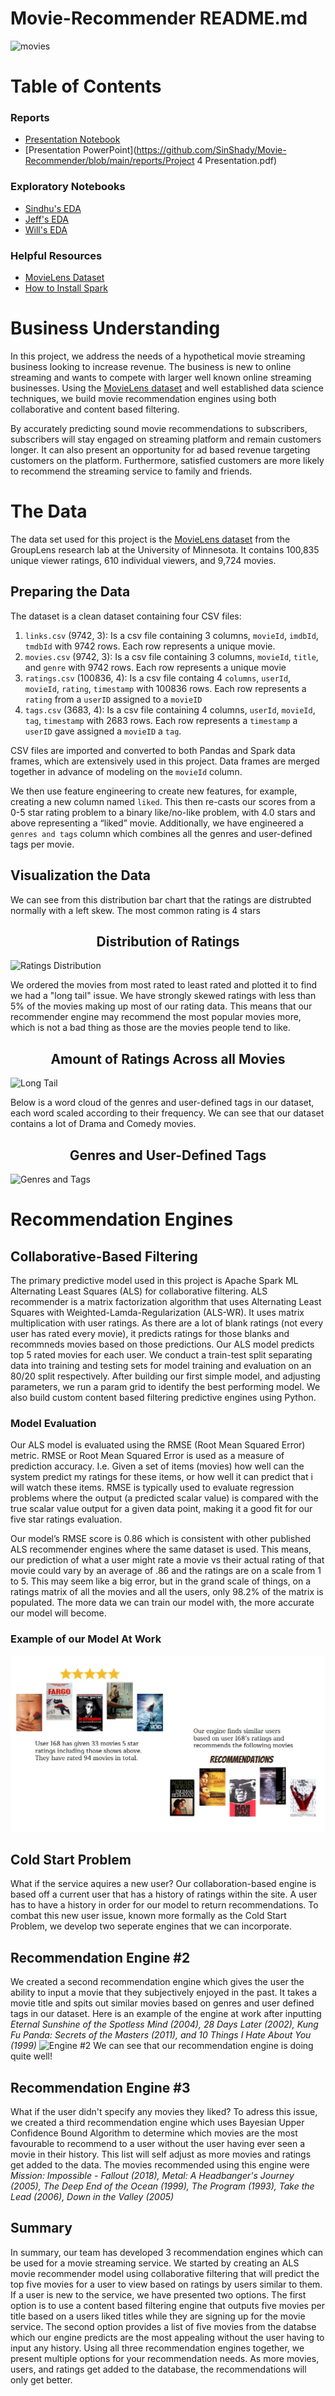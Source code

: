 # Movie-Recommender README.md
![movies](https://i.pinimg.com/originals/55/3a/da/553ada2b9135a3ccdfaaaf31346403dd.png)

# Table of Contents

### Reports
- [Presentation Notebook](https://github.com/SinShady/Movie-Recommender/blob/main/notebooks/final/report.ipynb)
- [Presentation PowerPoint](https://github.com/SinShady/Movie-Recommender/blob/main/reports/Project 4 Presentation.pdf)

### Exploratory Notebooks
- [Sindhu's EDA](https://github.com/SinShady/Movie-Recommender/tree/main/notebooks/exploratory/Sindhu-eda.ipynb)
- [Jeff's EDA](https://github.com/SinShady/Movie-Recommender/blob/main/notebooks/exploratory/Jeff_EDA_small.ipynb)
- [Will's EDA](https://github.com/SinShady/Movie-Recommender/blob/main/notebooks/exploratory/Will_indexs/wills_eda_small.ipynb)

### Helpful Resources
 - [MovieLens Dataset](https://grouplens.org/datasets/movielens/latest/)
 - [How to Install Spark](https://www.datacamp.com/community/tutorials/installation-of-pyspark)

# Business Understanding
In this project, we address the needs of a hypothetical movie streaming business looking to increase revenue. The business is new to online streaming and wants to compete with larger well known online streaming businesses.  Using the <a href="https://grouplens.org/datasets/movielens/latest/">MovieLens dataset</a> and well established data science techniques, we build movie recommendation engines using both collaborative and content based filtering. 

By accurately predicting sound movie recommendations to subscribers, subscribers will stay engaged on streaming platform and remain customers longer. It can also present an opportunity for ad based revenue targeting customers on the platform. Furthermore, satisfied customers are more likely to recommend the streaming service to family and friends. 

# The Data
The data set used for this project is the <a href="https://grouplens.org/datasets/movielens/latest/">MovieLens dataset</a> from the GroupLens research lab at the University of Minnesota. It contains 100,835 unique viewer ratings, 610 individual viewers, and 9,724 movies.

## Preparing the Data
The dataset is a clean dataset containing four CSV files:
1. `links.csv` (9742, 3):
Is a csv file containing 3 columns, `movieId`, `imdbId`, `tmdbId` with 9742 rows. Each row represents a unique movie.
2. `movies.csv` (9742, 3):
Is a csv file containing 3 columns, `movieId`, `title`, and `genre` with 9742 rows. Each row represents a unique movie
3. `ratings.csv` (100836, 4):
Is a csv file containg 4 `columns`, `userId`,	`movieId`, `rating`, `timestamp` with 100836 rows. Each row represents a `rating` from a `userID` assigned to a `movieID`
4. `tags.csv` (3683, 4):
Is a csv file containing 4 columns, `userId`,	`movieId`,	`tag`,	`timestamp` with 2683 rows. Each row represents a `timestamp` a `userID` gave assigned a `movieID` a `tag`.

CSV files are imported and converted to both Pandas and Spark data frames, which are extensively used in this project. Data frames are merged together in advance of modeling on the `movieId` column.

We then use feature engineering to create new features, for example, creating a new column named `liked`. This then re-casts our scores from a 0-5 star rating problem to a binary like/no-like problem, with 4.0 stars and above representing a “liked” movie. Additionally, we have engineered a `genres and tags` column which combines all the genres and user-defined tags per movie.

## Visualization the Data

We can see from this distribution bar chart that the ratings are distrubted normally with a left skew. The most common rating is 4 stars

## <center>Distribution of Ratings</center>

![Ratings Distribution](/reports/figures/ratings_dist.png)

We ordered the movies from most rated to least rated and plotted it to find we had a "long tail" issue. We have strongly skewed ratings with less than 5% of the movies making up most of our rating data. This means that our recommender engine may recommend the most popular movies more, which is not a bad thing as those are the movies people tend to like.

## <center>Amount of Ratings Across all Movies</center>

![Long Tail](/reports/figures/ratings_count_distribution.png)

Below is a word cloud of the genres and user-defined tags in our dataset, each word scaled according to their frequency. We can see that our dataset contains a lot of Drama and Comedy movies.
## <center>Genres and User-Defined Tags</center>

![Genres and Tags](/reports/figures/word_cloud_2.png)

# Recommendation Engines

## Collaborative-Based Filtering
The primary predictive model used in this project is Apache Spark ML Alternating Least Squares (ALS) for collaborative filtering. ALS recommender is a matrix factorization algorithm that uses Alternating Least Squares with Weighted-Lamda-Regularization (ALS-WR). It uses matrix multiplication with user ratings. As there are a lot of blank ratings (not every user has rated every movie), it predicts ratings for those blanks and recommneds movies based on those predictions. Our ALS model predicts top 5 rated movies for each user.  We conduct a train-test split separating data into training and testing sets for model training and evaluation on an 80/20 split respectively. After building our first simple model, and adjusting parameters, we run a param grid to identify the best performing model. We also build custom content based filtering predictive engines using Python. 

### Model Evaluation
Our ALS model is evaluated using the RMSE (Root Mean Squared Error) metric. RMSE or Root Mean Squared Error is used as a measure of prediction accuracy. I.e. Given a set of items (movies) how well can the system predict my ratings for these items, or how well it can predict that i will watch these items. RMSE is typically used to evaluate regression problems where the output (a predicted scalar value) is compared with the true scalar value output for a given data point, making it a good fit for our five star ratings evaluation. 

Our model’s RMSE score is 0.86 which is consistent with other published ALS recommender engines where the same dataset is used. This means, our prediction of what a user might rate a movie vs their actual rating of that movie could vary by an average of .86 and the ratings are on a scale from 1 to 5. This may seem like a big error, but in the grand scale of things, on a ratings matrix of all the movies and all the users, only 98.2% of the matrix is populated. The more data we can train our model with, the more accurate our model will become.


### Example of our Model At Work

![Collab Model Example](/reports/figures/collab_rec_ex.jpg)

## Cold Start Problem
What if the service aquires a new user? Our collaboration-based engine is based off a current user that has a history of ratings within the site. A user has to have a history in order for our model to return recommendations. To combat this new user issue, known more formally as the Cold Start Problem, we develop two seperate engines that we can incorporate.

## Recommendation Engine #2
We created a second recommendation engine which gives the user the ability to input a movie that they subjectively enjoyed in the past. It takes a movie title and spits out similar movies based on genres and user defined tags in our dataset. Here is an example of the engine at work after inputting <i>Eternal Sunshine of the Spotless Mind (2004), 28 Days Later (2002), Kung Fu Panda: Secrets of the Masters (2011), and 10 Things I Hate About You (1999)</i>
![Engine #2](/reports/figures/movie_recs.png)
We can see that our recommendation engine is doing quite well!


## Recommendation Engine #3
What if the user didn't specify any movies they liked? To adress this issue, we created a third recommendation engine which uses Bayesian Upper Confidence Bound Algorithm to determine which movies are the most favourable to recommend to a user without the user having ever seen a movie in their history. This list will self adjust as more movies and ratings get added to the data. The movies recommended using this engine were <i>Mission: Impossible - Fallout (2018), Metal: A Headbanger's Journey (2005), The Deep End of the Ocean (1999), The Program (1993), Take the Lead (2006), Down in the Valley (2005)</i>

## Summary
In summary, our team has developed 3 recommendation engines which can be used for a movie streaming service. We started by creating an ALS movie recommender model using collaborative filtering that will predict the top five movies for a user to view based on ratings by users similar to them. If a user is new to the service, we have presented two options. The first option is to use a content based filtering engine that outputs five movies per title based on a users liked titles while they are signing up for the movie service. The second option provides a list of five movies from the databse which our engine predicts are the most appealing without the user having to input any history. Using all three recommendation engines together, we present multiple options for your recommendation needs. As more movies, users, and ratings get added to the database, the recommendations will only get better.

